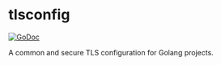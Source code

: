 # tlsconfig

[![GoDoc](https://godoc.org/github.com/tmthrgd/tlsconfig?status.svg)](https://godoc.org/github.com/tmthrgd/tlsconfig)

A common and secure TLS configuration for Golang projects.
